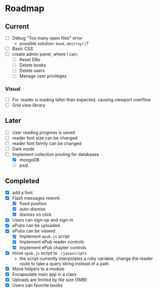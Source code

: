 # Roadmap

## Current

- [ ] Debug "Too many open files" error
  - possible solution: `book.destroy()`?
- [ ] Basic CSS
- [ ] create admin panel, where I can:
  - [ ] Reset DBs
  - [ ] Delete books
  - [ ] Delete users
  - [ ] Manage user privileges

### Visual

- [ ] Fix: reader is loading taller than expected, causing viewport overflow
- [ ] Grid view library

## Later

- [ ] User reading progress is saved
- [ ] reader font size can be changed
- [ ] reader font family can be changed
- [ ] Dark mode
- [ ] Implement collection pooling for databases
  - [x] mongoDB
  - [ ] psql

## Completed

- [x] add a font
- [x] Flash messages rework
  - [x] fixed position
  - [x] auto-dismiss
  - [x] dismiss on click
- [x] Users can sign-up and sign-in
- [x] ePubs can be uploaded
- [x] ePubs can be viewed
  - [x] Implement `epub.js` script
  - [x] Implement ePub reader controls
  - [x] Implement ePub chapter controls
- [x] move `epub.js` script to `./javascripts`
  - the script currently interpolates a ruby variable, change the reader route to take a query string instead of a path
- [x] Move helpers to a module
- [x] Encapsulate main app in a class
- [x] Uploads are limited by file size (5MB)
- [x] Users can favorite books

